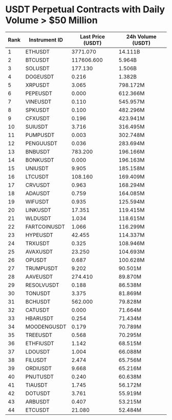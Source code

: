 # USDT Perpetual Contracts with Daily Volume > $50 Million

| Rank | Instrument ID | Last Price (USDT) | 24h Volume (USDT) |
|------|---------------|-------------------|-------------------|
| 1 | ETHUSDT | 3771.070 | 14.111B |
| 2 | BTCUSDT | 117606.600 | 5.964B |
| 3 | SOLUSDT | 177.130 | 1.506B |
| 4 | DOGEUSDT | 0.216 | 1.382B |
| 5 | XRPUSDT | 3.065 | 798.172M |
| 6 | PEPEUSDT | 0.000 | 612.366M |
| 7 | VINEUSDT | 0.110 | 545.957M |
| 8 | SPKUSDT | 0.100 | 482.296M |
| 9 | CFXUSDT | 0.196 | 423.941M |
| 10 | SUIUSDT | 3.716 | 316.495M |
| 11 | PUMPUSDT | 0.003 | 302.748M |
| 12 | PENGUUSDT | 0.036 | 283.694M |
| 13 | BNBUSDT | 783.200 | 196.166M |
| 14 | BONKUSDT | 0.000 | 196.163M |
| 15 | UNIUSDT | 9.905 | 185.158M |
| 16 | LTCUSDT | 108.160 | 169.409M |
| 17 | CRVUSDT | 0.963 | 168.294M |
| 18 | ADAUSDT | 0.759 | 164.085M |
| 19 | WIFUSDT | 0.935 | 125.594M |
| 20 | LINKUSDT | 17.351 | 119.415M |
| 21 | WLDUSDT | 1.034 | 118.615M |
| 22 | FARTCOINUSDT | 1.066 | 116.299M |
| 23 | HYPEUSDT | 42.455 | 114.337M |
| 24 | TRXUSDT | 0.325 | 108.946M |
| 25 | AVAXUSDT | 23.250 | 104.693M |
| 26 | OPUSDT | 0.687 | 100.628M |
| 27 | TRUMPUSDT | 9.202 | 90.501M |
| 28 | AAVEUSDT | 274.410 | 89.870M |
| 29 | RESOLVUSDT | 0.188 | 86.538M |
| 30 | TONUSDT | 3.375 | 81.869M |
| 31 | BCHUSDT | 562.000 | 79.828M |
| 32 | CATUSDT | 0.000 | 71.664M |
| 33 | HBARUSDT | 0.254 | 71.434M |
| 34 | MOODENGUSDT | 0.179 | 70.789M |
| 35 | TREEUSDT | 0.568 | 70.295M |
| 36 | ETHFIUSDT | 1.142 | 68.515M |
| 37 | LDOUSDT | 1.004 | 66.088M |
| 38 | FILUSDT | 2.474 | 65.756M |
| 39 | ORDIUSDT | 9.668 | 65.216M |
| 40 | PNUTUSDT | 0.240 | 60.638M |
| 41 | TIAUSDT | 1.745 | 56.172M |
| 42 | DOTUSDT | 3.761 | 55.919M |
| 43 | ARBUSDT | 0.407 | 53.215M |
| 44 | ETCUSDT | 21.080 | 52.484M |
